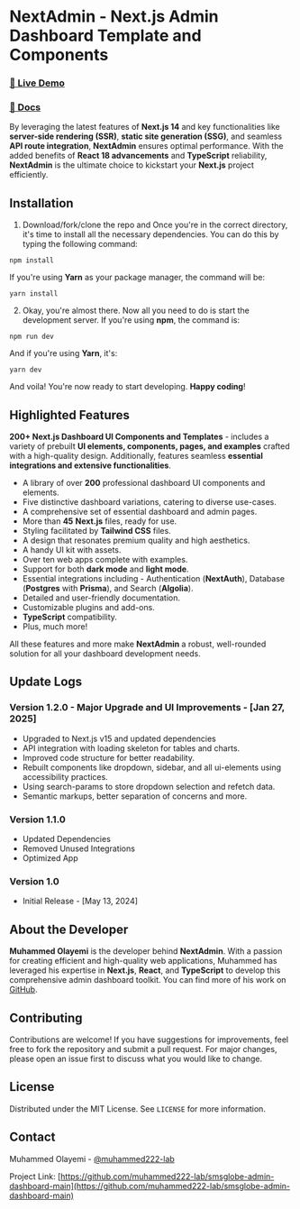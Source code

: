 # NextAdmin - Next.js Admin Dashboard Template and Components

### [🚀 Live Demo](https://demo.nextadmin.co/)

### [📖 Docs](https://docs.nextadmin.co/)

By leveraging the latest features of **Next.js 14** and key functionalities like **server-side rendering (SSR)**, **static site generation (SSG)**, and seamless **API route integration**, **NextAdmin** ensures optimal performance. With the added benefits of **React 18 advancements** and **TypeScript** reliability, **NextAdmin** is the ultimate choice to kickstart your **Next.js** project efficiently.

## Installation

1. Download/fork/clone the repo and Once you're in the correct directory, it's time to install all the necessary dependencies. You can do this by typing the following command:

```
npm install
```

If you're using **Yarn** as your package manager, the command will be:

```
yarn install
```

2. Okay, you're almost there. Now all you need to do is start the development server. If you're using **npm**, the command is:

```
npm run dev
```

And if you're using **Yarn**, it's:

```
yarn dev
```

And voila! You're now ready to start developing. **Happy coding**!

## Highlighted Features

**200+ Next.js Dashboard Ul Components and Templates** - includes a variety of prebuilt **Ul elements, components, pages, and examples** crafted with a high-quality design.
Additionally, features seamless **essential integrations and extensive functionalities**.

- A library of over **200** professional dashboard UI components and elements.
- Five distinctive dashboard variations, catering to diverse use-cases.
- A comprehensive set of essential dashboard and admin pages.
- More than **45** **Next.js** files, ready for use.
- Styling facilitated by **Tailwind CSS** files.
- A design that resonates premium quality and high aesthetics.
- A handy UI kit with assets.
- Over ten web apps complete with examples.
- Support for both **dark mode** and **light mode**.
- Essential integrations including - Authentication (**NextAuth**), Database (**Postgres** with **Prisma**), and Search (**Algolia**).
- Detailed and user-friendly documentation.
- Customizable plugins and add-ons.
- **TypeScript** compatibility.
- Plus, much more!

All these features and more make **NextAdmin** a robust, well-rounded solution for all your dashboard development needs.

## Update Logs

### Version 1.2.0 - Major Upgrade and UI Improvements - [Jan 27, 2025]

- Upgraded to Next.js v15 and updated dependencies
- API integration with loading skeleton for tables and charts.
- Improved code structure for better readability.
- Rebuilt components like dropdown, sidebar, and all ui-elements using accessibility practices.
- Using search-params to store dropdown selection and refetch data.
- Semantic markups, better separation of concerns and more.

### Version 1.1.0

- Updated Dependencies
- Removed Unused Integrations
- Optimized App

### Version 1.0

- Initial Release - [May 13, 2024]

## About the Developer

**Muhammed Olayemi** is the developer behind **NextAdmin**. With a passion for creating efficient and high-quality web applications, Muhammed has leveraged his expertise in **Next.js**, **React**, and **TypeScript** to develop this comprehensive admin dashboard toolkit. You can find more of his work on [GitHub](https://github.com/muhammed222-lab).

## Contributing

Contributions are welcome! If you have suggestions for improvements, feel free to fork the repository and submit a pull request. For major changes, please open an issue first to discuss what you would like to change.

## License

Distributed under the MIT License. See `LICENSE` for more information.

## Contact

Muhammed Olayemi - [@muhammed222-lab](https://github.com/muhammed222-lab)

Project Link: [https://github.com/muhammed222-lab/smsglobe-admin-dashboard-main](https://github.com/muhammed222-lab/smsglobe-admin-dashboard-main)
